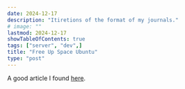 ```yaml
---
date: 2024-12-17
description: "Itiretions of the format of my journals."
# image: ""
lastmod: 2024-12-17
showTableOfContents: true
tags: ["server", "dev",]
title: "Free Up Space Ubuntu"
type: "post"
---
```


A good article I found [here](https://www.omgubuntu.co.uk/2016/08/5-ways-free-up-space-on-ubuntu).